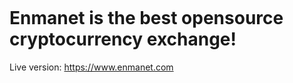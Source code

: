 
<a href=""><img src="https://i.imgur.com/XTF9wMv.jpg" alt=""></a>









# Enmanet is the best opensource cryptocurrency exchange!

Live version: https://www.enmanet.com

